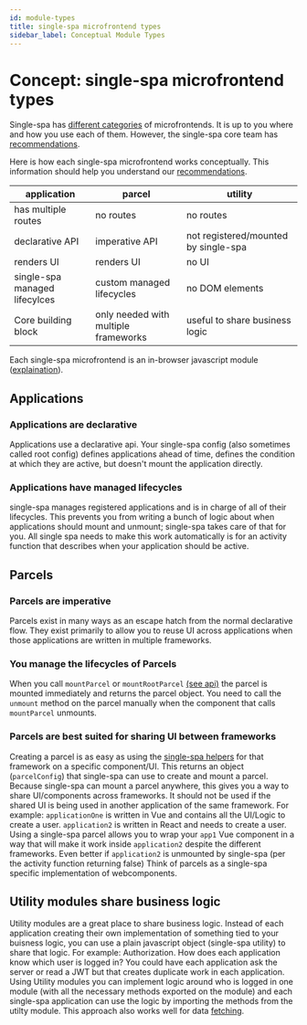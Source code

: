 ```yaml
---
id: module-types
title: single-spa microfrontend types
sidebar_label: Conceptual Module Types
---
```


# Concept: single-spa microfrontend types

Single-spa has [different categories](/docs/microfrontends-concept#types-of-microfrontends) of microfrontends. It is up to you where and how you use each of them. However, the single-spa core team has [recommendations](/docs/recommended-setup/#applications-versus-parcels-versus-utility-modules).

Here is how each single-spa microfrontend works conceptually. This information should help you understand our [recommendations](/docs/recommended-setup/#applications-versus-parcels-versus-utility-modules).

| application                       | parcel                               | utility                              |
| --------------------------------- | ------------------------------------ | ------------------------------------ |
| has multiple routes               | no routes                            | no routes                            |
| declarative API                   | imperative API                        | not registered/mounted by single-spa |
| renders UI                        | renders UI                           | no UI                                |
| single-spa managed lifecylces     | custom managed lifecycles            | no DOM elements                      |
| Core building block               | only needed with multiple frameworks | useful to share business logic       |

Each single-spa microfrontend is an in-browser javascript module ([explaination](/docs/recommended-setup#in-browser-versus-build-time-modules)).

## Applications

### Applications are declarative
Applications use a declarative api. Your single-spa config (also sometimes called root config) defines applications ahead of time, defines the condition at which they are active, but doesn't mount the application directly.

### Applications have managed lifecycles
single-spa manages registered applications and is in charge of all of their lifecycles. This prevents you from writing a bunch of logic about when applications should mount and unmount; single-spa takes care of that for you.
All single spa needs to make this work automatically is for an activity function that describes when your application should be active.

## Parcels

### Parcels are imperative
Parcels exist in many ways as an escape hatch from the normal declarative flow. They exist primarily to allow you to reuse UI across applications when those applications are written in multiple frameworks.

### You manage the lifecycles of Parcels
When you call `mountParcel` or `mountRootParcel` [(see api)](/docs/parcels-api) the parcel is mounted immediately and returns the parcel object. You need to call the `unmount` method on the parcel manually when the component that calls `mountParcel` unmounts.

### Parcels are best suited for sharing UI between frameworks
Creating a parcel is as easy as using the [single-spa helpers](/docs/ecosystem#help-for-frameworks) for that framework on a specific component/UI. This returns an object (`parcelConfig`) that single-spa can use to create and mount a parcel.
Because single-spa can mount a parcel anywhere, this gives you a way to share UI/components across frameworks. It should not be used if the shared UI is being used in another application of the same framework.
For example: `applicationOne` is written in Vue and contains all the UI/Logic to create a user. `application2` is written in React and needs to create a user. Using a single-spa parcel allows you to wrap your `app1` Vue component
in a way that will make it work inside `application2` despite the different frameworks. Even better if `application2` is unmounted by single-spa (per the activity function returning false)
Think of parcels as a single-spa specific implementation of webcomponents.

## Utility modules share business logic
Utility modules are a great place to share business logic. Instead of each application creating their own implementation of something tied to your buisness logic, you can use a plain javascript object (single-spa utility) to share that logic.
For example: Authorization. How does each application know which user is logged in? You could have each application ask the server or read a JWT but that creates duplicate work in each application.
Using Utility modules you can implement logic around who is logged in one module (with all the necessary methods exported on the module) and each single-spa application can use the logic by importing the methods from the utilty module.
This approach also works well for data [fetching](/docs/recommended-setup#api-data).
